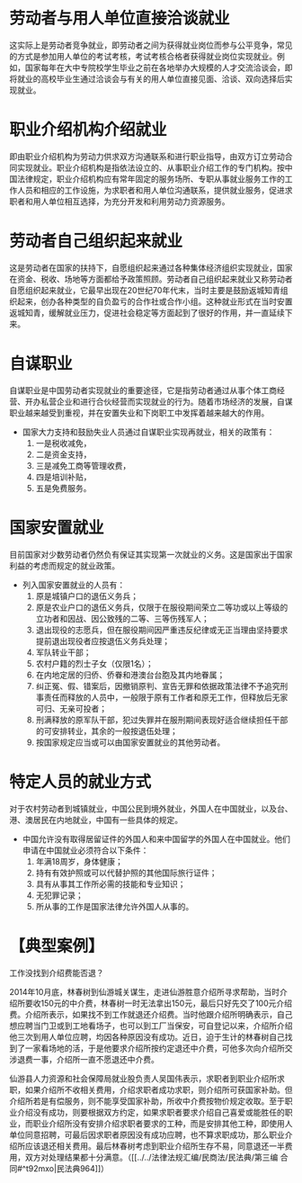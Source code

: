# 劳动者与用人单位直接洽谈就业
这实际上是劳动者竞争就业，即劳动者之间为获得就业岗位而参与公平竞争，常见的方式是参加用人单位的考试考核，考试考核合格者获得就业岗位实现就业。例如，国家每年在大中专院校学生毕业之前在各地举办大规模的人才交流洽谈会，即将就业的高校毕业生通过洽谈会与有关的用人单位直接见面、洽谈、双向选择后实现就业。
# 职业介绍机构介绍就业
即由职业介绍机构为劳动力供求双方沟通联系和进行职业指导，由双方订立劳动合同实现就业。职业介绍机构是指依法设立的、从事职业介绍工作的专门机构。按中国法律规定，职业介绍机构应有常年固定的服务场所、专职从事就业服务工作的工作人员和相应的工作设施，为求职者和用人单位沟通联系，提供就业服务，促进求职者和用人单位相互选择，为充分开发和利用劳动力资源服务。
# 劳动者自己组织起来就业
这是劳动者在国家的扶持下，自愿组织起来通过各种集体经济组织实现就业，国家在资金、税收、场地等方面都给予政策照顾。劳动者自己组织起来就业又称劳动者自愿组织起来就业，它最早出现在20世纪70年代末，当时主要是鼓励返城知青组织起来，创办各种类型的自负盈亏的合作社或合作小组。这种就业形式在当时安置返城知青，缓解就业压力，促进社会稳定等方面起到了很好的作用，并一直延续下来。
# 自谋职业
自谋职业是中国劳动者实现就业的重要途径，它是指劳动者通过从事个体工商经营、开办私营企业和进行合伙经营而实现就业的行为。随着市场经济的发展，自谋职业越来越受到重视，并在安置失业和下岗职工中发挥着越来越大的作用。

- 国家大力支持和鼓励失业人员通过自谋职业实现再就业，相关的政策有：
	1. 一是税收减免，
	2. 二是资金支持，
	3. 三是减免工商等管理收费，
	4. 四是培训补贴，
	5. 五是免费服务。
# 国家安置就业
目前国家对少数劳动者仍然负有保证其实现第一次就业的义务。这是国家出于国家利益的考虑而规定的就业政策。

- 列入国家安置就业的人员有：
	1. 原是城镇户口的退伍义务兵；
	2. 原是农业户口的退伍义务兵，仅限于在服役期间荣立二等功或以上等级的立功者和因战、因公致残的二等、三等伤残军人；
	3. 退出现役的志愿兵，但在服役期间因严重违反纪律或无正当理由坚持要求提前退出现役者应按退伍义务兵处理；
	4. 军队转业干部；
	5. 农村户籍的烈士子女（仅限1名）；
	6. 在内地定居的归侨、侨眷和港澳台台胞及其内地眷属；
	7. 纠正冤、假、错案后，因撤销原判、宣告无罪和依据政策法律不予追究刑事责任而释放的人员中，一般限于原有工作者和原无工作，但释放后无家可归、无亲可投者；
	8. 刑满释放的原军队干部，犯过失罪并在服刑期间表现好适合继续担任干部的可安排转业，其余的一般按退伍处理；
	9. 按国家规定应当或可以由国家安置就业的其他劳动者。
# 特定人员的就业方式
对于农村劳动者到城镇就业，中国公民到境外就业，外国人在中国就业，以及台、港、澳居民在内地就业，中国有一些具体的规定。

- 中国允许没有取得居留证件的外国人和来中国留学的外国人在中国就业。他们申请在中国就业必须符合以下条件：
	1. 年满18周岁，身体健康；
	2. 持有有效护照或可以代替护照的其他国际旅行证件；
	3. 具有从事其工作所必需的技能和专业知识；
	4. 无犯罪记录；
	5. 所从事的工作是国家法律允许外国人从事的。
# 【典型案例】
工作没找到介绍费能否退？

2014年10月底，林春树到仙游城关谋生，走进仙游胜意介绍所寻求帮助，当时介绍所要收150元的中介费，林春树一时无法拿出150元，最后只好先交了100元介绍费。介绍所表示，如果找不到工作就退还介绍费。当时他跟介绍所明确表示，自己想应聘当门卫或到工地看场子，也可以到工厂当保安，可自登记以来，介绍所介绍他三次到用人单位应聘，均因各种原因没有成功。近日，迫于生计的林春树自己找到了一家看场地的活，于是他要求介绍所按约定退还中介费，可他多次向介绍所交涉退费一事，介绍所一直不愿退还中介费。

仙游县人力资源和社会保障局就业股负责人吴国伟表示，求职者到职业介绍所求职，如果介绍所不收相关费用，介绍求职者成功求职，则介绍所可获国家补助。但介绍所若是有偿服务，则不能享受国家补助，所收中介费按物价规定收取。至于职业介绍没有成功，则要根据双方约定，如果求职者要求介绍自己喜爱或能胜任的职业，而职业介绍所没有安排介绍求职者要求的工种，而是安排其他工种，即使用人单位同意招聘，可最后因求职者原因没有成功应聘，也不算求职成功，那么职业介绍所应该退还相关费用。最后林春树考虑到职业介绍所生存不易，同意退还一半费用，双方对处理结果都十分满意。（[[../../法律法规汇编/民商法/民法典/第三编 合同#^t92mxo|民法典964]]）